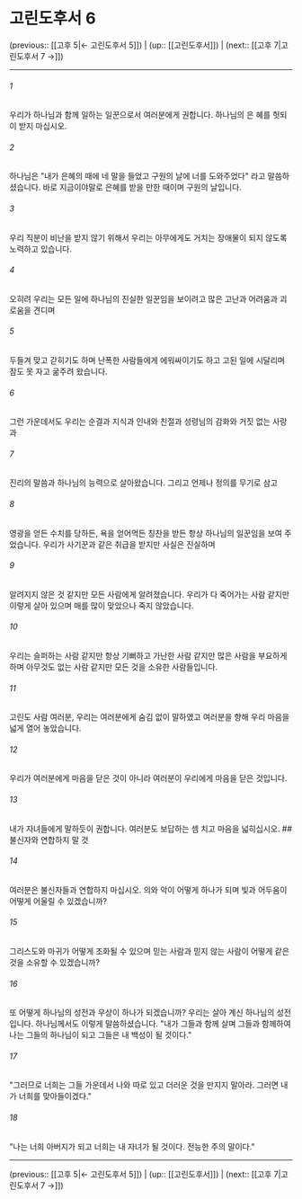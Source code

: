 # 고린도후서 6

(previous:: [[고후 5|← 고린도후서 5]]) | (up:: [[고린도후서]]) | (next:: [[고후 7|고린도후서 7 →]])

***




###### 1 

우리가 하나님과 함께 일하는 일꾼으로서 여러분에게 권합니다. 하나님의 은 혜를 헛되이 받지 마십시오. 



###### 2 

하나님은 "내가 은혜의 때에 네 말을 들었고 구원의 날에 너를 도와주었다" 라고 말씀하셨습니다. 바로 지금이야말로 은혜를 받을 만한 때이며 구원의 날입니다. 



###### 3 

우리 직분이 비난을 받지 않기 위해서 우리는 아무에게도 거치는 장애물이 되지 않도록 노력하고 있습니다. 



###### 4 

오히려 우리는 모든 일에 하나님의 진실한 일꾼임을 보이려고 많은 고난과 어려움과 괴로움을 견디며 



###### 5 

두들겨 맞고 갇히기도 하며 난폭한 사람들에게 에워싸이기도 하고 고된 일에 시달리며 잠도 못 자고 굶주려 왔습니다. 



###### 6 

그런 가운데서도 우리는 순결과 지식과 인내와 친절과 성령님의 감화와 거짓 없는 사랑과 



###### 7 

진리의 말씀과 하나님의 능력으로 살아왔습니다. 그리고 언제나 정의를 무기로 삼고 



###### 8 

영광을 얻든 수치를 당하든, 욕을 얻어먹든 칭찬을 받든 항상 하나님의 일꾼임을 보여 주었습니다. 우리가 사기꾼과 같은 취급을 받지만 사실은 진실하며 



###### 9 

알려지지 않은 것 같지만 모든 사람에게 알려졌습니다. 우리가 다 죽어가는 사람 같지만 이렇게 살아 있으며 매를 많이 맞았으나 죽지 않았습니다. 



###### 10 

우리는 슬퍼하는 사람 같지만 항상 기뻐하고 가난한 사람 같지만 많은 사람을 부요하게 하며 아무것도 없는 사람 같지만 모든 것을 소유한 사람들입니다. 



###### 11 

고린도 사람 여러분, 우리는 여러분에게 숨김 없이 말하였고 여러분을 향해 우리 마음을 넓게 열어 놓았습니다. 



###### 12 

우리가 여러분에게 마음을 닫은 것이 아니라 여러분이 우리에게 마음을 닫은 것입니다. 



###### 13 

내가 자녀들에게 말하듯이 권합니다. 여러분도 보답하는 셈 치고 마음을 넓히십시오. ## 불신자와 연합하지 말 것 



###### 14 

여러분은 불신자들과 연합하지 마십시오. 의와 악이 어떻게 하나가 되며 빛과 어두움이 어떻게 어울릴 수 있겠습니까? 



###### 15 

그리스도와 마귀가 어떻게 조화될 수 있으며 믿는 사람과 믿지 않는 사람이 어떻게 같은 것을 소유할 수 있겠습니까? 



###### 16 

또 어떻게 하나님의 성전과 우상이 하나가 되겠습니까? 우리는 살아 계신 하나님의 성전입니다. 하나님께서도 이렇게 말씀하셨습니다. "내가 그들과 함께 살며 그들과 함께하여 나는 그들의 하나님이 되고 그들은 내 백성이 될 것이다." 



###### 17 

"그러므로 너희는 그들 가운데서 나와 따로 있고 더러운 것을 만지지 말아라. 그러면 내가 너희를 맞아들이겠다." 



###### 18 

"나는 너희 아버지가 되고 너희는 내 자녀가 될 것이다. 전능한 주의 말이다."

***

(previous:: [[고후 5|← 고린도후서 5]]) | (up:: [[고린도후서]]) | (next:: [[고후 7|고린도후서 7 →]])
